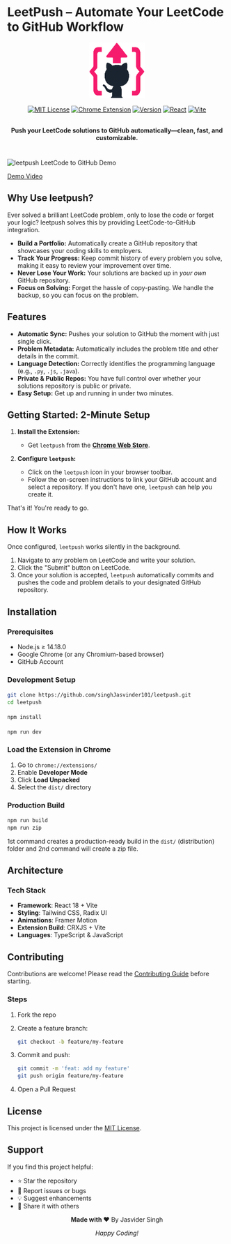 #  LeetPush – Automate Your LeetCode to GitHub Workflow

<div align="center">
  <img src="public/img/logo-128.png" alt="LeetPush Logo" width="128" height="128">

[![MIT License](https://img.shields.io/badge/License-MIT-green.svg)](https://choosealicense.com/licenses/mit/)
[![Chrome Extension](https://img.shields.io/badge/Chrome-Extension-blue.svg)]()
[![Version](https://img.shields.io/badge/Version-0.0.0-orange.svg)]()
[![React](https://img.shields.io/badge/React-18.3.1-blue.svg)](https://reactjs.org/)
[![Vite](https://img.shields.io/badge/Vite-5.4.10-646CFF.svg)](https://vitejs.dev/)

  <br />
  <strong>Push your LeetCode solutions to GitHub automatically—clean, fast, and customizable.</strong>


</div>


# 

<p style="margin-top: 40px;" align="">
  <img src="https://github.com/user-attachments/assets/d251ec06-887b-4409-b676-0f85051fd8d2" alt="leetpush LeetCode to GitHub Demo">
  
  [Demo Video](http://www.youtube.com/watch?v=Bz5dn61Hgs0)
</p>



## Why Use leetpush?

Ever solved a brilliant LeetCode problem, only to lose the code or forget your logic? leetpush solves this by providing LeetCode-to-GitHub integration.

* **Build a Portfolio:** Automatically create a GitHub repository that showcases your coding skills to employers.
* **Track Your Progress:** Keep commit history of every problem you solve, making it easy to review your improvement over time.
* **Never Lose Your Work:** Your solutions are backed up in *your own* GitHub repository.
* **Focus on Solving:** Forget the hassle of copy-pasting. We handle the backup, so you can focus on the problem.

## Features

*  **Automatic Sync:** Pushes your solution to GitHub the moment with just single click.
*  **Problem Metadata:** Automatically includes the problem title and other details in the commit.
*  **Language Detection:** Correctly identifies the programming language (e.g., `.py`, `.js`, `.java`).
*  **Private & Public Repos:** You have full control over whether your solutions repository is public or private.
*  **Easy Setup:** Get up and running in under two minutes.



## Getting Started: 2-Minute Setup

1.  **Install the Extension:**
    * Get `leetpush` from the [**Chrome Web Store**](https://chromewebstore.google.com/detail/leetpush/fppdnbfkhpmppifbmmchnhpnmmickbin).

2.  **Configure `leetpush`:**
    * Click on the `leetpush` icon in your browser toolbar.
    * Follow the on-screen instructions to link your GitHub account and select a repository. If you don't have one, `leetpush` can help you create it.

That's it! You're ready to go.

## How It Works

Once configured, `leetpush` works silently in the background.

1.  Navigate to any problem on LeetCode and write your solution.
2.  Click the "Submit" button on LeetCode.
3.  Once your solution is accepted, `leetpush` automatically commits and pushes the code and problem details to your designated GitHub repository.

## Installation

### Prerequisites

* Node.js ≥ 14.18.0
* Google Chrome (or any Chromium-based browser)
* GitHub Account

### Development Setup

```bash
git clone https://github.com/singhJasvinder101/leetpush.git
cd leetpush

npm install

npm run dev
```

### Load the Extension in Chrome

1. Go to `chrome://extensions/`
2. Enable **Developer Mode**
3. Click **Load Unpacked**
4. Select the `dist/` directory

### Production Build

```bash
npm run build
npm run zip
```

1st command creates a production-ready build in the `dist/` (distribution) folder and 2nd command will create a zip file.

## Architecture

### Tech Stack

* **Framework**: React 18 + Vite
* **Styling**: Tailwind CSS, Radix UI
* **Animations**: Framer Motion
* **Extension Build**: CRXJS + Vite
* **Languages**: TypeScript & JavaScript

## Contributing

Contributions are welcome! Please read the [Contributing Guide](CONTRIBUTING.md) before starting.

### Steps

1. Fork the repo
2. Create a feature branch:

   ```bash
   git checkout -b feature/my-feature
   ```
3. Commit and push:

   ```bash
   git commit -m 'feat: add my feature'
   git push origin feature/my-feature
   ```
4. Open a Pull Request


## License

This project is licensed under the [MIT License](LICENSE).


## Support

If you find this project helpful:

* ⭐ Star the repository
* 🐞 Report issues or bugs
* 💡 Suggest enhancements
* 📢 Share it with others


<div align="center">
  <p><strong>Made with ❤️</strong> By Jasvider Singh</p>
  <p><em>Happy Coding!</em></p>
</div>
